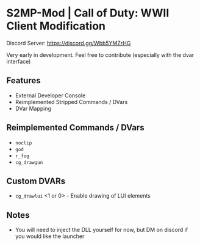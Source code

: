 # S2MP-Mod | Call of Duty: WWII Client Modification

Discord Server: https://discord.gg/Wbb5YMZrHG

Very early in development. Feel free to contribute (especially with the dvar interface)

## Features
- External Developer Console
- Reimplemented Stripped Commands / DVars
- DVar Mapping

## Reimplemented Commands / DVars
- `noclip`
- `god`
- `r_fog`
- `cg_drawgun`

## Custom DVARs
- `cg_drawlui` \<1 or 0\> - Enable drawing of LUI elements
  
## Notes
- You will need to inject the DLL yourself for now, but DM on discord if you would like the launcher
